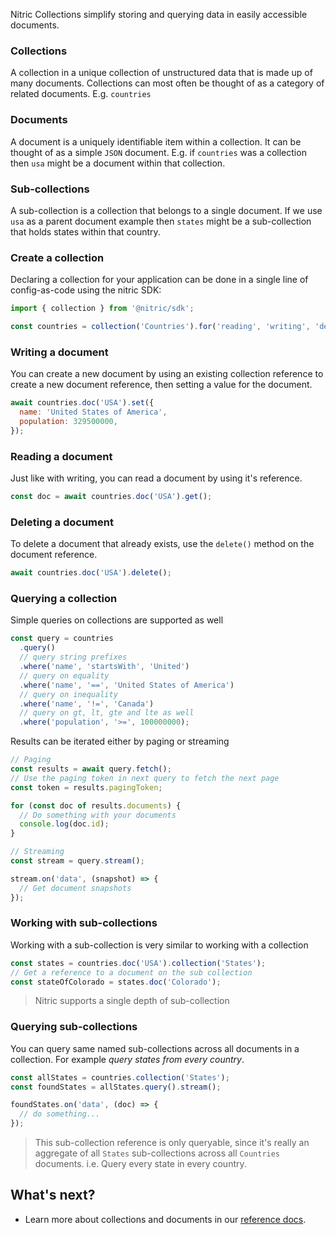 Nitric Collections simplify storing and querying data in easily accessible documents.

### Collections

A collection in a unique collection of unstructured data that is made up of many documents. Collections can most often be thought of as a category of related documents. E.g. `countries`

### Documents

A document is a uniquely identifiable item within a collection. It can be thought of as a simple `JSON` document. E.g. if `countries` was a collection then `usa` might be a document within that collection.

### Sub-collections

A sub-collection is a collection that belongs to a single document. If we use `usa` as a parent document example then `states` might be a sub-collection that holds states within that country.

### Create a collection

Declaring a collection for your application can be done in a single line of config-as-code using the nitric SDK:

```javascript
import { collection } from '@nitric/sdk';

const countries = collection('Countries').for('reading', 'writing', 'deleting');
```

### Writing a document

You can create a new document by using an existing collection reference to create a new document reference, then setting a value for the document.

```javascript
await countries.doc('USA').set({
  name: 'United States of America',
  population: 329500000,
});
```

### Reading a document

Just like with writing, you can read a document by using it's reference.

```javascript
const doc = await countries.doc('USA').get();
```

### Deleting a document

To delete a document that already exists, use the `delete()` method on the document reference.

```javascript
await countries.doc('USA').delete();
```

### Querying a collection

Simple queries on collections are supported as well

```javascript
const query = countries
  .query()
  // query string prefixes
  .where('name', 'startsWith', 'United')
  // query on equality
  .where('name', '==', 'United States of America')
  // query on inequality
  .where('name', '!=', 'Canada')
  // query on gt, lt, gte and lte as well
  .where('population', '>=', 100000000);
```

Results can be iterated either by paging or streaming

```javascript
// Paging
const results = await query.fetch();
// Use the paging token in next query to fetch the next page
const token = results.pagingToken;

for (const doc of results.documents) {
  // Do something with your documents
  console.log(doc.id);
}

// Streaming
const stream = query.stream();

stream.on('data', (snapshot) => {
  // Get document snapshots
});
```

### Working with sub-collections

Working with a sub-collection is very similar to working with a collection

```javascript
const states = countries.doc('USA').collection('States');
// Get a reference to a document on the sub collection
const stateOfColorado = states.doc('Colorado');
```

> Nitric supports a single depth of sub-collection

### Querying sub-collections

You can query same named sub-collections across all documents in a collection. For example _query states from every country_.

```javascript
const allStates = countries.collection('States');
const foundStates = allStates.query().stream();

foundStates.on('data', (doc) => {
  // do something...
});
```

> This sub-collection reference is only queryable, since it's really an aggregate of all `States` sub-collections across all `Countries` documents. i.e. Query every state in every country.

## What's next?

- Learn more about collections and documents in our [reference docs](/docs/reference/collection/collection).
